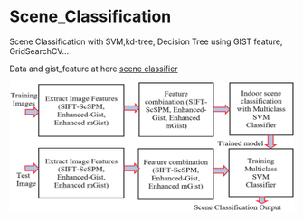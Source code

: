 # Scene_Classification
Scene Classification with  SVM,kd-tree, Decision Tree using GIST feature, GridSearchCV...


Data and gist_feature at here [scene classifier](https://drive.google.com/drive/u/3/folders/1_b-id_PbLMo4SxmLBn-CEamqHeyt23je)

![pipeline](urn_cambridge.org_id_binary_20200107152048955-0946_S0373463319000420_S0373463319000420_fig1g.jpg)

